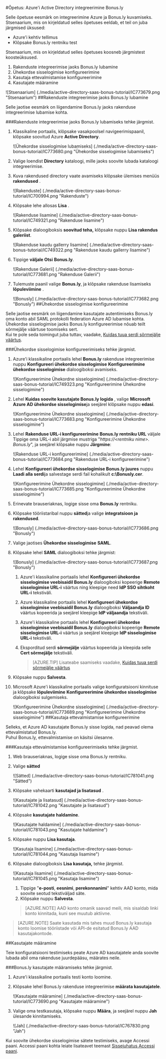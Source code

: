 <properties 
    pageTitle="Õpetus: Azure'i Active Directory integreerimine Bonus.ly | Microsoft Azure'i" 
    description="Saate teada, kuidas lubada ühekordse sisselogimise, automatiseeritud ettevalmistamise ja muud Azure Active Directory Bonus.ly abil!" 
    services="active-directory" 
    authors="jeevansd"  
    documentationCenter="na" 
    manager="femila"/>
<tags 
    ms.service="active-directory" 
    ms.devlang="na" 
    ms.topic="article" 
    ms.tgt_pltfrm="na" 
    ms.workload="identity" 
    ms.date="09/29/2016" 
    ms.author="jeedes" />

#<a name="tutorial-azure-active-directory-integration-with-bonusly"></a>Õpetus: Azure'i Active Directory integreerimine Bonus.ly

Selle õpetuse eesmärk on integreerimine Azure ja Bonus.ly kuvamiseks. Stsenaarium, mis on kirjeldatud selles õpetuses eeldab, et teil on juba järgmised üksused:

-   Azure'i kehtiv tellimus
-   Klõpsake Bonus.ly rentniku test

Stsenaarium, mis on kirjeldatud selles õpetuses koosneb järgmistest koosteüksused.

1.  Rakenduste integreerimise jaoks Bonus.ly lubamine
2.  Ühekordse sisselogimise konfigureerimine
3.  Kasutaja ettevalmistamise konfigureerimine
4.  Kasutajate määramine

![Stsenaarium] (./media/active-directory-saas-bonus-tutorial/IC773679.png "Stsenaarium")
##<a name="enabling-the-application-integration-for-bonusly"></a>Rakenduste integreerimise jaoks Bonus.ly lubamine

Selle jaotise eesmärk on liigendamine Bonus.ly jaoks rakenduse integreerimise lubamise kohta.

###<a name="to-enable-the-application-integration-for-bonusly-perform-the-following-steps"></a>Rakenduste integreerimise jaoks Bonus.ly lubamiseks tehke järgmist.

1.  Klassikaline portaalis, klõpsake vasakpoolsel navigeerimispaanil, klõpsake soovitud Azure **Active Directory**.

    ![Ühekordse sisselogimise lubamiseks] (./media/active-directory-saas-bonus-tutorial/IC773680.png "Ühekordse sisselogimise lubamiseks")

2.  Valige loendist **Directory** kataloogi, mille jaoks soovite lubada kataloogi integreerimise.

3.  Kuva rakendused directory vaate avamiseks klõpsake ülemises menüüs **rakendused** .

    ![Rakenduste] (./media/active-directory-saas-bonus-tutorial/IC700994.png "Rakenduste")

4.  Klõpsake lehe allosas **Lisa** .

    ![Rakenduse lisamine] (./media/active-directory-saas-bonus-tutorial/IC749321.png "Rakenduse lisamine")

5.  Klõpsake dialoogiboksis **soovitud teha,** klõpsake nuppu **Lisa rakendus galeriist**.

    ![Rakenduse kaudu gallerry lisamine] (./media/active-directory-saas-bonus-tutorial/IC749322.png "Rakenduse kaudu gallerry lisamine")

6.  Tippige **väljale Otsi** **Bonus.ly**.

    ![Rakenduse Galerii] (./media/active-directory-saas-bonus-tutorial/IC773681.png "Rakenduse Galerii")

7.  Tulemuste paanil valige **Bonus.ly**, ja klõpsake rakenduse lisamiseks **lõpuleviimine** .

    ![Bonusly] (./media/active-directory-saas-bonus-tutorial/IC773682.png "Bonusly")
##<a name="configuring-single-sign-on"></a>Ühekordse sisselogimise konfigureerimine

Selle jaotise eesmärk on liigendamine kasutajate autentimiseks Bonus.ly oma konto abil SAML protokolli federation Azure AD lubamise kohta.  
Ühekordse sisselogimise jaoks Bonus.ly konfigureerimise nõuab teilt sõrmejälje väärtuse toomiseks sert.  
Kui te pole seda toimingut juba tuttav, vaadake, [Kuidas tuua serdi sõrmejälje väärtus](http://youtu.be/YKQF266SAxI).

###<a name="to-configure-single-sign-on-perform-the-following-steps"></a>Ühekordse sisselogimise konfigureerimiseks tehke järgmist.

1.  Azure'i klassikaline portaalis lehel **Bonus.ly** rakenduse integreerimise nuppu **Konfigureeri ühekordse sisselogimise** **Konfigureerimine ühekordse sisselogimise** dialoogiboksi avamiseks.

    ![Konfigureerimine Ühekordne sisselogimine] (./media/active-directory-saas-bonus-tutorial/IC749323.png "Konfigureerimine Ühekordne sisselogimine")

2.  Lehel **Kuidas soovite kasutajate Bonus.ly logida** , valige **Microsoft Azure AD ühekordse sisselogimise**ja seejärel klõpsake nuppu **edasi**.

    ![Konfigureerimine Ühekordne sisselogimine] (./media/active-directory-saas-bonus-tutorial/IC773683.png "Konfigureerimine Ühekordne sisselogimine")

3.  Lehel **Rakenduse URL-i konfigureerimine** **Bonus.ly rentniku URL** väljale Tippige oma URL-i abil järgmise mustriga "*https://\<rentniku nime\>. Bonus.ly*", ja seejärel klõpsake nuppu **Järgmine**: 

    ![Rakenduse URL-i konfigureerimine] (./media/active-directory-saas-bonus-tutorial/IC773684.png "Rakenduse URL-i konfigureerimine")

4.  Lehel **Konfigureeri ühekordse sisselogimise Bonus.ly juures** nuppu **Laadi alla serdi**ja salvestage serdi fail kohalikult **c:\\Bonusly.cer**.

    ![Konfigureerimine Ühekordne sisselogimine] (./media/active-directory-saas-bonus-tutorial/IC773685.png "Konfigureerimine Ühekordne sisselogimine")

5.  Erinevate brauseriaknas, logige sisse oma **Bonus.ly** rentniku.

6.  Klõpsake tööriistaribal nuppu **sätted**ja valige **integratsioon ja rakendused**.

    ![Bonusly] (./media/active-directory-saas-bonus-tutorial/IC773686.png "Bonusly")

7.  Valige jaotises **Ühekordse sisselogimise** **SAML**.

8.  Klõpsake lehel **SAML** dialoogiboksi tehke järgmist:

    ![Bonusly] (./media/active-directory-saas-bonus-tutorial/IC773687.png "Bonusly")

    1.  Azure'i klassikaline portaalis lehel **Konfigureeri ühekordse sisselogimise veebisaidil Bonus.ly** dialoogiboksi kopeerige **Remote sisselogimise URL-i** väärtus ning kleepige need **IdP SSO sihtkoht URL-i** tekstiväli.
    2.  Azure klassikaline portaalis lehel **Konfigureeri ühekordse sisselogimise veebisaidil Bonus.ly** dialoogiboksi **Väljaandja ID** väärtus kopeerida ja seejärel kleepige **IdP väljaandja** tekstiväli.
    3.  Azure'i klassikaline portaalis lehel **Konfigureeri ühekordse sisselogimise veebisaidil Bonus.ly** dialoogiboksi kopeerige **Remote sisselogimise URL-i** väärtus ja seejärel kleepige **IdP sisselogimise URL-i** tekstiväli.
    4.  Eksporditud serdi **sõrmejälje** väärtus kopeerida ja kleepida selle **Cert sõrmejälje** tekstiväli.

        >[AZURE.TIP] Lisateabe saamiseks vaadake, [Kuidas tuua serdi sõrmejälje väärtus](http://youtu.be/YKQF266SAxI)

9.  Klõpsake nuppu **Salvesta**.

10. Microsoft Azure'i klassikaline portaalis valige konfiguratsiooni kinnituse ja klõpsake **lõpuleviimine** **Konfigureerimine ühekordse sisselogimise** dialoogiboksi sulgemiseks.

    ![Konfigureerimine Ühekordne sisselogimine] (./media/active-directory-saas-bonus-tutorial/IC773689.png "Konfigureerimine Ühekordne sisselogimine")
##<a name="configuring-user-provisioning"></a>Kasutaja ettevalmistamise konfigureerimine

Selleks, et Azure AD kasutajate Bonus.ly sisse logida, nad peavad olema ettevalmistatud Bonus.ly.  
Puhul Bonus.ly, ettevalmistamise on käsitsi ülesanne.

###<a name="to-configure-user-provisioning-perform-the-following-steps"></a>Kasutaja ettevalmistamise konfigureerimiseks tehke järgmist.

1.  Web brauseriaknas, logige sisse oma Bonus.ly rentniku.

2.  Valige **sätted**

    ![Sätted] (./media/active-directory-saas-bonus-tutorial/IC781041.png "Sätted")

3.  Klõpsake vahekaarti **kasutajad ja lisatasud** .

    ![Kasutajate ja lisatasud] (./media/active-directory-saas-bonus-tutorial/IC781042.png "Kasutajate ja lisatasud")

4.  Klõpsake **kasutajate haldamine**.

    ![Kasutajate haldamine] (./media/active-directory-saas-bonus-tutorial/IC781043.png "Kasutajate haldamine")

5.  Klõpsake nuppu **Lisa kasutaja**.

    ![Kasutaja lisamine] (./media/active-directory-saas-bonus-tutorial/IC781044.png "Kasutaja lisamine")

6.  Klõpsake dialoogiboksis **Lisa kasutaja,** tehke järgmist.

    ![Kasutaja lisamine] (./media/active-directory-saas-bonus-tutorial/IC781045.png "Kasutaja lisamine")

    1.  Tippige "**e-posti**, **eesnimi**, **perekonnanimi**" kehtiv AAD konto, mida soovite seotud tekstiväljad säte.
    2.  Klõpsake nuppu **Salvesta**.

    >[AZURE.NOTE] AAD konto omanik saavad meili, mis sisaldab linki konto kinnitada, kuni see muutub aktiivne.

>[AZURE.NOTE] Saate kasutada mis tahes muud Bonus.ly kasutaja konto loomise tööriistade või API-de esitatud Bonus.ly AAD kasutajakontode.

##<a name="assigning-users"></a>Kasutajate määramine

Teie konfiguratsiooni testimiseks peate Azure AD kasutajatele anda soovite lubada abil oma rakenduse juurdepääsu, määrates neile.

###<a name="to-assign-users-to-bonusly-perform-the-following-steps"></a>Bonus.ly kasutajate määramiseks tehke järgmist.

1.  Azure'i klassikaline portaalis testi konto loomine.

2.  Klõpsake lehel Bonus.ly rakenduse integreerimise **määrata kasutajatele**.

    ![Kasutajate määramine] (./media/active-directory-saas-bonus-tutorial/IC773690.png "Kasutajate määramine")

3.  Valige oma testkasutaja, klõpsake nuppu **Määra**, ja seejärel nuppu **Jah** ülesande kinnitamiseks.

    ![Jah] (./media/active-directory-saas-bonus-tutorial/IC767830.png "Jah")

Kui soovite ühekordse sisselogimise sätete testimiseks, avage Accessi paani. Accessi paani kohta leiate lisateavet teemast [Sissejuhatus Accessi paani](active-directory-saas-access-panel-introduction.md).
